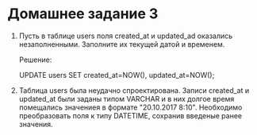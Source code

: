 # Домашнее задание 3
1. Пусть в таблице users поля created_at и updated_ad оказались незаполненными. Заполните их текущей датой и временем.

    Решение:

    UPDATE users SET created_at=NOW(), updated_at=NOW();


2. Таблица users была неудачно спроектирована. Записи created_at и  updated_at были заданы типом VARCHAR и в них долгое время помещались значениея в формате "20.10.2017 8:10". Необходимо преобразовать поля к типу DATETIME, сохранив введеные ранее значения.